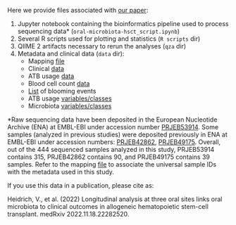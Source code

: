 Here we provide files associated with [our paper](https://doi.org/10.1101/2022.11.18.22282520):

1. Jupyter notebook containing the bioinformatics pipeline used to process sequencing data* (`oral-microbiota-hsct_script.ipynb`)
2. Several R scripts used for plotting and statistics (`R scripts` dir)
3. QIIME 2 artifacts necessary to rerun the analyses (`qza` dir)
4. Metadata and clinical data (`data` dir):
    - Mapping [file](https://github.com/vitorheidrich/oral-microbiota-hsct/blob/main/data/mapping_tmo_0.tsv)
    - Clinical [data](https://github.com/vitorheidrich/oral-microbiota-hsct/blob/main/data/DadosClinicosTMO_09.05.2021.csv)
    - ATB usage [data](https://github.com/vitorheidrich/oral-microbiota-hsct/blob/main/data/ATB_data_220622.csv)
    - Blood cell count [data](https://github.com/vitorheidrich/oral-microbiota-hsct/blob/main/data/Dados_hemog_resiliencia_250522.csv)
    - [List](https://github.com/vitorheidrich/oral-microbiota-hsct/blob/main/data/260522_blooms_list.csv) of blooming events
    - ATB usage [variables/classes](https://github.com/vitorheidrich/oral-microbiota-hsct/blob/main/data/300622_ATB_classification.csv)
    - Microbiota [variables/classes](https://github.com/vitorheidrich/oral-microbiota-hsct/blob/main/data/300522_microbiota-variables.csv)

*Raw sequencing data have been deposited in the European Nucleotide Archive (ENA) at EMBL-EBI under accession number [PRJEB53914](https://ebi.ac.uk/ena/browser/view/PRJEB53914). Some samples (analyzed in previous studies) were deposited previously in ENA at EMBL-EBI under accession numbers: [PRJEB42862](https://ebi.ac.uk/ena/browser/view/PRJEB42862), [PRJEB49175](https://ebi.ac.uk/ena/browser/view/PRJEB49175). Overall, out of the 444 sequenced samples analyzed in this study, PRJEB53914 contains 315,  PRJEB42862 contains 90, and PRJEB49175 contains 39 samples. Refer to the mapping [file](https://github.com/vitorheidrich/oral-microbiota-hsct/blob/main/data/mapping_tmo_0.tsv) to associate the universal sample IDs with the metadata used in this study.

If you use this data in a publication, please cite as:

Heidrich, V., et al. (2022) Longitudinal analysis at three oral sites links oral microbiota to clinical outcomes in allogeneic hematopoietic stem-cell transplant. medRxiv 2022.11.18.22282520.
